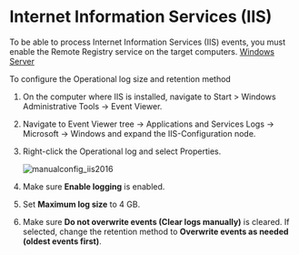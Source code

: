 # Internet Information Services (IIS)

To be able to process Internet Information Services (IIS) events, you must enable the Remote
Registry service on the target computers. [Windows Server](/docs/auditor/10.7/auditor/configuration/windowsserver/overview.md)

To configure the Operational log size and retention method

1. On the computer where IIS is installed, navigate to Start > Windows Administrative Tools → Event
   Viewer.
2. Navigate to Event Viewer tree → Applications and Services Logs → Microsoft → Windows and expand
   the IIS-Configuration node.
3. Right-click the Operational log and select Properties.

   ![manualconfig_iis2016](/img/product_docs/auditor/auditor/configuration/windowsserver/manualconfig_iis2016.webp)

4. Make sure **Enable logging** is enabled.
5. Set **Maximum log size** to 4 GB.
6. Make sure **Do not overwrite events (Clear logs manually)** is cleared. If selected, change the
   retention method to **Overwrite events as needed (oldest events first)**.
